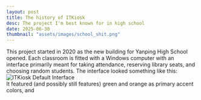 ```yaml
---
layout: post
title: The history of ITKiosk
desc: The project I'm best known for in high school
date: 2025-06-30
thumbnail: "assets/images/school_shit.png"
---
```

This project started in 2020 as the new building for Yanping High School opened. Each classroom is fitted with a Windows computer with an interface primarily meant for taking attendance, reserving library seats, and choosing random students. The interface looked something like this:  
![ITKiosk Default Interface](../../{{site.baseurl}}/assets/images/school_shit/itkiosk/def.jpg) 
<br>
It featured (and possibly still features) green and orange as primary accent colors, and 